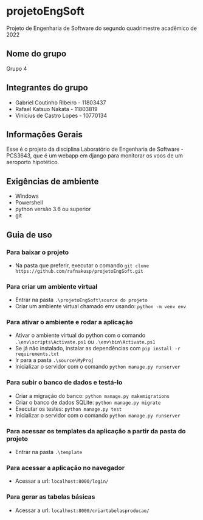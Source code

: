 # projetoEngSoft
Projeto de Engenharia de Software do segundo quadrimestre acadêmico de 2022

## Nome do grupo 
Grupo 4

## Integrantes do grupo
- Gabriel Coutinho Ribeiro - 11803437
- Rafael Katsuo Nakata     - 11803819
- Vinicius de Castro Lopes - 10770134

## Informações Gerais 
Esse é o projeto da disciplina Laboratório de Engenharia de Software - PCS3643, que é um webapp em django para monitorar os voos de um aeroporto hipotético.

## Exigências de ambiente
- Windows
- Powershell
- python versão 3.6 ou superior
- git

## Guia de uso

### Para baixar o projeto
- Na pasta que preferir, executar o comando `git clone https://github.com/rafnakusp/projetoEngSoft.git`

### Para criar um ambiente virtual
- Entrar na pasta `.\projetoEngSoft\source do projeto`
- Criar um ambiente virtual chamado env usando: `python -m venv env`

### Para ativar o ambiente e rodar a aplicação
- Ativar o ambiente virtual do python com o comando `.\env\scripts\Activate.ps1` ou `.\env\bin\Activate.ps1`
- Se já não instalado, instalar as dependências com `pip install -r requirements.txt`
- Ir para a pasta `.\source\MyProj`
- Inicializar o servidor com o comando `python manage.py runserver`

### Para subir o banco de dados e testá-lo
- Criar a migração do banco: `python manage.py makemigrations`
- Criar o banco de dados SQLite: `python manage.py migrate`
- Executar os testes: `python manage.py test`
- Inicializar o servidor com o comando `python manage.py runserver`

### Para acessar os templates da aplicação a partir da pasta do projeto
- Entrar na pasta `.\template`

### Para acessar a aplicação no navegador
- Acessar a url: `localhost:8000/login/`

### Para gerar as tabelas básicas
- Acessar a url: `localhost:8000/criartabelasproducao/`
